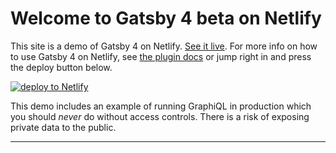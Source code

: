 # Welcome to Gatsby 4 beta on Netlify

This site is a demo of Gatsby 4 on Netlify. [See it live](https://gatsby-dsr-test.netlify.app/). For more info on how to use Gatsby 4 on Netlify, see [the plugin docs](https://github.com/netlify/netlify-plugin-gatsby) or jump right in and press the deploy button below.

[<img alt="deploy to Netlify" src="https://www.netlify.com/img/deploy/button.svg">](https://app.netlify.com/start/deploy?repository=https://github.com/netlify/gatsby-dsr-demo#AWS_LAMBDA_JS_RUNTIME=nodejs14.x)

This demo includes an example of running GraphiQL in production which you should _never_ do without access controls.
There is a risk of exposing private data to the public.

---
